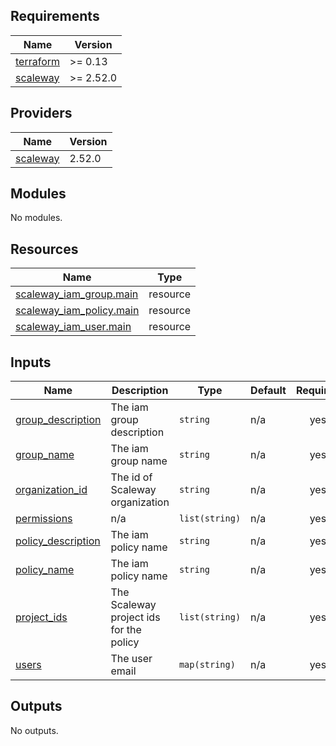 <!-- BEGIN_TF_DOCS -->
## Requirements

| Name | Version |
|------|---------|
| <a name="requirement_terraform"></a> [terraform](#requirement\_terraform) | >= 0.13 |
| <a name="requirement_scaleway"></a> [scaleway](#requirement\_scaleway) | >= 2.52.0 |

## Providers

| Name | Version |
|------|---------|
| <a name="provider_scaleway"></a> [scaleway](#provider\_scaleway) | 2.52.0 |

## Modules

No modules.

## Resources

| Name | Type |
|------|------|
| [scaleway_iam_group.main](https://registry.terraform.io/providers/scaleway/scaleway/latest/docs/resources/iam_group) | resource |
| [scaleway_iam_policy.main](https://registry.terraform.io/providers/scaleway/scaleway/latest/docs/resources/iam_policy) | resource |
| [scaleway_iam_user.main](https://registry.terraform.io/providers/scaleway/scaleway/latest/docs/resources/iam_user) | resource |

## Inputs

| Name | Description | Type | Default | Required |
|------|-------------|------|---------|:--------:|
| <a name="input_group_description"></a> [group\_description](#input\_group\_description) | The iam group description | `string` | n/a | yes |
| <a name="input_group_name"></a> [group\_name](#input\_group\_name) | The iam group name | `string` | n/a | yes |
| <a name="input_organization_id"></a> [organization\_id](#input\_organization\_id) | The id of Scaleway organization | `string` | n/a | yes |
| <a name="input_permissions"></a> [permissions](#input\_permissions) | n/a | `list(string)` | n/a | yes |
| <a name="input_policy_description"></a> [policy\_description](#input\_policy\_description) | The iam policy name | `string` | n/a | yes |
| <a name="input_policy_name"></a> [policy\_name](#input\_policy\_name) | The iam policy name | `string` | n/a | yes |
| <a name="input_project_ids"></a> [project\_ids](#input\_project\_ids) | The Scaleway project ids for the policy | `list(string)` | n/a | yes |
| <a name="input_users"></a> [users](#input\_users) | The user email | `map(string)` | n/a | yes |

## Outputs

No outputs.
<!-- END_TF_DOCS -->